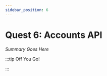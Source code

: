 ```yaml
---
sidebar_position: 6
---
```


# Quest 6: Accounts API

_Summary Goes Here_

:::tip Off You Go!

<QuestButton text="Happy Questing" link='' />

:::

